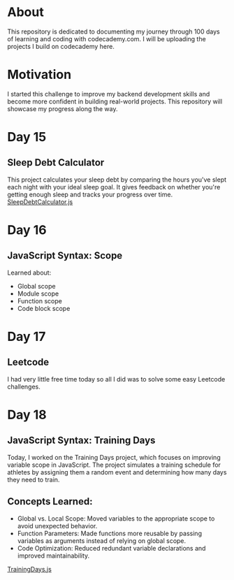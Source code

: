 # About

This repository is dedicated to documenting my journey through 100 days of learning and coding with codecademy.com. I will be uploading the projects I build on codecademy here.

# Motivation

I started this challenge to improve my backend development skills and become more confident in building real-world projects. This repository will showcase my progress along the way.

# Day 15
## Sleep Debt Calculator

This project calculates your sleep debt by comparing the hours you've slept each night with your ideal sleep goal. It gives feedback on whether you're getting enough sleep and tracks your progress over time.
[SleepDebtCalculator.js](https://github.com/georgebsr/100-days-of-code/blob/main/Sleep%20Debt%20Calculator/SleepDebtCalculator.js)

# Day 16
## JavaScript Syntax: Scope

Learned about:
- Global scope
- Module scope
- Function scope
- Code block scope

# Day 17
## Leetcode

I had very little free time today so all I did was to solve some easy Leetcode challenges.

# Day 18 
## JavaScript Syntax: Training Days

Today, I worked on the Training Days project, which focuses on improving variable scope in JavaScript. The project simulates a training schedule for athletes by assigning them a random event and determining how many days they need to train.

## Concepts Learned:

- Global vs. Local Scope: Moved variables to the appropriate scope to avoid unexpected behavior.
- Function Parameters: Made functions more reusable by passing variables as arguments instead of relying on global scope.
- Code Optimization: Reduced redundant variable declarations and improved maintainability.
  
[TrainingDays.js](https://github.com/georgebsr/100-days-of-code/blob/main/Training%20Days/TrainingDays.js)
